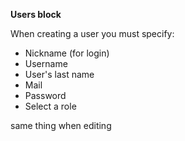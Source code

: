 **Users block**

When creating a user you must specify:
- Nickname (for login)
- Username
- User's last name
- Mail
- Password
- Select a role

same thing when editing